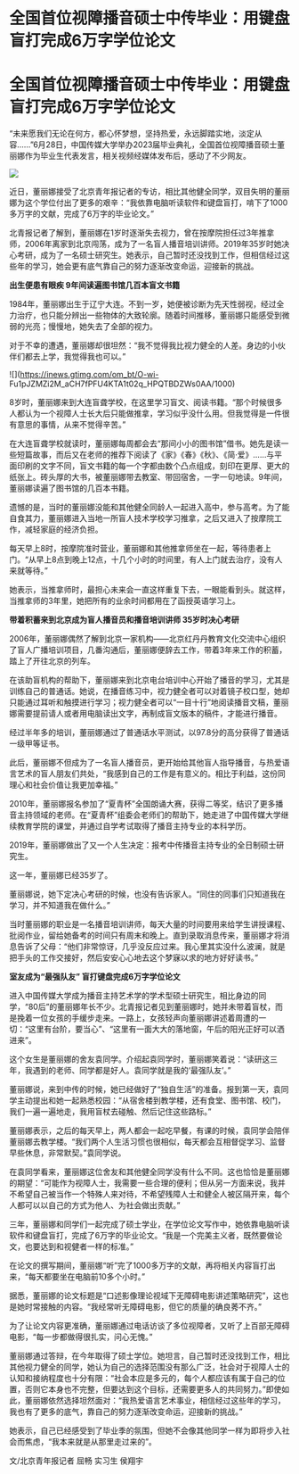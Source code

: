 # 全国首位视障播音硕士中传毕业：用键盘盲打完成6万字学位论文

# 全国首位视障播音硕士中传毕业：用键盘盲打完成6万字学位论文

“未来愿我们无论在何方，都心怀梦想，坚持热爱，永远脚踏实地，淡定从容……”6月28日，中国传媒大学举办2023届毕业典礼，全国首位视障播音硕士董丽娜作为毕业生代表发言，相关视频经媒体发布后，感动了不少网友。

![](https://inews.gtimg.com/om_bt/OB2jZHi4wZFC76o7nx9A1vFiV3Kvz5buGoAbOTEExKvIcAA/1000)

近日，董丽娜接受了北京青年报记者的专访，相比其他健全同学，双目失明的董丽娜为这个学位付出了更多的艰辛：“我依靠电脑听读软件和键盘盲打，啃下了1000多万字的文献，完成了6万字的毕业论文。”

北青报记者了解到，董丽娜在1岁时逐渐失去视力，曾在按摩院担任过3年推拿师，2006年离家到北京闯荡，成为了一名盲人播音培训讲师。2019年35岁时她决心考研，成为了一名硕士研究生。她表示，自己暂时还没找到工作，但相信经过这些年的学习，她会更有底气靠自己的努力逐渐改变命运，迎接新的挑战。

**出生便患有眼疾 9年间读遍图书馆几百本盲文书籍**

1984年，董丽娜出生于辽宁大连。不到一岁，她便被诊断为先天性弱视，经过全力治疗，也只能分辨出一些物体的大致轮廓。随着时间推移，董丽娜只能感受到微弱的光亮；慢慢地，她失去了全部的视力。

对于不幸的遭遇，董丽娜却很坦然：“我不觉得我比视力健全的人差。身边的小伙伴们都去上学，我觉得我也可以。”

![](https://inews.gtimg.com/om_bt/O-wi-
Fu1pJZMZi2M_aCH7fPFU4KTA1t02q_HPQTBDZWs0AA/1000)

8岁时，董丽娜来到大连盲聋学校，在这里学习盲文、阅读书籍。“那个时候很多人都认为一个视障人士长大后只能做推拿，学习似乎没什么用。但我觉得是一件很有意思的事情，从来不觉得辛苦。”

在大连盲聋学校就读时，董丽娜每周都会去“那间小小的图书馆”借书。她先是读一些短篇故事，而后又在老师的推荐下阅读了《家》《春》《秋》、《简·爱》……与平面印刷的文字不同，盲文书籍的每一个字都由数个凸点组成，刻印在更厚、更大的纸张上。砖头厚的大书，被董丽娜带去教室、带回宿舍，一字一句地读。9年间，董丽娜读遍了图书馆的几百本书籍。

遗憾的是，当时的董丽娜没能和其他健全同龄人一起进入高中，参与高考。为了能自食其力，董丽娜进入当地一所盲人技术学校学习推拿，之后又进入了按摩院工作，减轻家庭的经济负担。

每天早上8时，按摩院准时营业，董丽娜和其他推拿师坐在一起，等待患者上门。“从早上8点到晚上12点，十几个小时的时间里，有人上门就去治疗，没有人来就等待。”

她表示，当推拿师时，最担心未来会一直这样重复下去，一眼能看到头。就这样，当推拿师的3年里，她把所有的业余时间都用在了函授英语学习上。

**带着积蓄来到北京成为盲人播音员和播音培训讲师 35岁时决心考研**

2006年，董丽娜偶然了解到北京一家机构——北京红丹丹教育文化交流中心组织了盲人广播培训项目，几番沟通后，董丽娜便辞去工作，带着3年来工作的积蓄，踏上了开往北京的列车。

在该助盲机构的帮助下，董丽娜来到北京电台培训中心开始了播音的学习，尤其是训练自己的普通话。她说，在播音练习中，视力健全者可以对着镜子校口型，她却只能通过耳听和触摸进行学习；视力健全者可以“一目十行”地阅读播音文稿，董丽娜需要提前请人或者用电脑读出文字，再制成盲文版本的稿件，才能进行播音。

经过半年多的培训，董丽娜通过了普通话水平测试，以97.8分的高分获得了普通话一级甲等证书。

此后，董丽娜不但成为了一名盲人播音员，更开始给其他盲人指导播音，与热爱语言艺术的盲人朋友们共处，“我感到自己的工作是有意义的。相比于利益，这份同理心和社会价值让我更加幸福。”

2010年，董丽娜报名参加了“夏青杯”全国朗诵大赛，获得二等奖，结识了更多播音主持领域的老师。在“夏青杯”组委会老师们的帮助下，她走进了中国传媒大学继续教育学院的课堂，并通过自学考试取得了播音主持专业的本科学历。

2019年，董丽娜做出了又一个人生决定：报考中传播音主持专业的全日制硕士研究生。

这一年，董丽娜已经35岁了。

董丽娜说，她下定决心考研的时候，也没有告诉家人。“同住的同事们只知道我在学习，并不知道我在做什么。”

当时董丽娜的职业是一名播音培训讲师，每天大量的时间要用来给学生讲授课程、批阅作业，留给她备考的时间只有周末和晚上。直到录取消息传来，董丽娜才将消息告诉了父母：“他们非常惊讶，几乎没反应过来。我心里其实没什么波澜，就是把手头的工作交接好，然后安安心心地去这个梦寐以求的地方好好读书。”

**室友成为“最强队友” 盲打键盘完成6万字学位论文**

进入中国传媒大学成为播音主持艺术学的学术型硕士研究生，相比身边的同学，“80后”的董丽娜年长不少。北青报记者见到董丽娜时，她并未带着盲杖，而是挽着一位女孩的手缓步走来。一路上，女孩轻声向董丽娜讲述着周遭的一切：“这里有台阶，要当心”、“这里有一面大大的落地窗，午后的阳光正好可以洒进来”。

这个女生是董丽娜的舍友袁同学。介绍起袁同学时，董丽娜笑着说：“读研这三年，我遇到的老师、同学都是好人。袁同学就是我的‘最强队友’。”

董丽娜说，来到中传的时候，她已经做好了“独自生活”的准备。报到第一天，袁同学主动提出和她一起熟悉校园：“从宿舍楼到教学楼，还有食堂、图书馆、校门，我们一遍一遍地走，我用盲杖去碰触、然后记住这些路标。”

董丽娜表示，之后的每天早上，两人都会一起吃早餐，有课的时候，袁同学会陪伴董丽娜去教学楼。“我们两个人生活习惯也很相似，每天都会互相督促学习、监督早些休息，非常默契。”袁同学说。

在袁同学看来，董丽娜这位舍友和其他健全同学没有什么不同。这也恰恰是董丽娜的期望：“可能作为视障人士，我需要一些合理的便利；但从另一方面来说，我并不希望自己被当作一个特殊人来对待，不希望残障人士和健全人被区隔开来，每个人都可以以自己的方式为他人、为社会做出贡献。”

三年，董丽娜和同学们一起完成了硕士学业，在学位论文写作中，她依靠电脑听读软件和键盘盲打，完成了6万字的毕业论文。“我是一个完美主义者，既然要做论文，也要达到和视健者一样的标准。”

在论文的撰写期间，董丽娜“听”完了1000多万字的文献，再将相关内容盲打出来，“每天都要坐在电脑前10多个小时。”

据悉，董丽娜的论文标题是“口述影像理论视域下无障碍电影讲述策略研究”，这也是她时常接触的内容。“我经常听无障碍电影，但它的质量的确良莠不齐。”

为了让论文内容更准确，董丽娜通过电话访谈了多位视障者，又听了上百部无障碍电影，“每一步都做得很扎实，问心无愧。”

董丽娜通过答辩，在今年取得了硕士学位。她坦言，自己暂时还没找到工作，相比其他视力健全的同学，她认为自己的选择范围没有那么广泛，社会对于视障人士的认知和接纳程度也十分有限：“社会本应是多元的，每个人都应该有属于自己的位置，否则它本身也不完整，但要达到这个目标，还需要更多人的共同努力。”即使如此，董丽娜依然选择坦然面对：“我热爱语言艺术事业，相信经过这些年的学习，我也有了更多的底气，靠自己的努力逐渐改变命运，迎接新的挑战。”

她表示，自己已经感受到了毕业季的氛围，但她不会像其他同学一样为即将步入社会而焦虑，“我本来就是从那里走过来的”。

文/北京青年报记者 屈畅 实习生 侯翔宇

